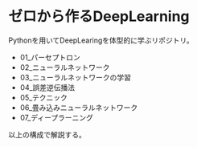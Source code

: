 # ゼロから作るDeepLearning
Pythonを用いてDeepLearingを体型的に学ぶリポジトリ。

- 01_パーセプトロン
- 02_ニューラルネットワーク
- 03_ニューラルネットワークの学習
- 04_誤差逆伝播法
- 05_テクニック
- 06_畳み込みニューラルネットワーク
- 07_ディープラーニング

以上の構成で解説する。